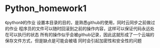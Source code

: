 # Python_homework1
《python》的作业
设置本目录的目的，是熟悉github的使用，同时云同步之前做过的作业
程序员的文件可以随时回滚到之前的操作内容，这样可以保证代码永远处在可以执行的状态
所有的操作似乎会被github记录，因此这就形成了一个云端的保存文件方式，但是缺点是可能会被墙
同时会引起加密性和安全性的问题
